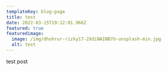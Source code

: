 ```yaml
---
templateKey: blog-page
title: test
date: 2022-03-15T19:12:01.966Z
featured: true
featuredimage:
  image: /img/dhuhrur-rizky17-2XdiNAINB7U-unsplash-min.jpg
  alt: test
---
```

test post